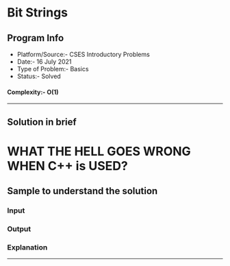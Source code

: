 # Bit Strings
## Program Info
- Platform/Source:- CSES Introductory Problems
- Date:- 16 July 2021
- Type of Problem:- Basics
- Status:- Solved
#### Complexity:- O(1) 
---
## Solution in brief

# WHAT THE HELL GOES WRONG WHEN C++ is USED?

## Sample to understand the solution

### Input

### Output

### Explanation
---